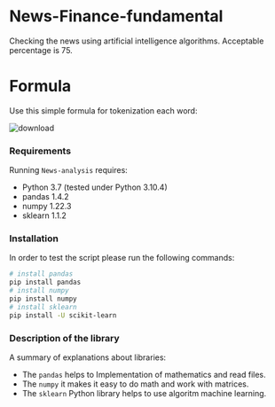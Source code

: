 # News-Finance-fundamental
Checking the news using artificial intelligence algorithms. Acceptable percentage is 75.

# Formula 
Use this simple formula for tokenization each word:

![download](https://user-images.githubusercontent.com/113052872/194339857-fac5f650-4f2f-49ad-ab4d-1972b3afc18d.png)

### Requirements
Running `News-analysis` requires:
* Python 3.7 (tested under Python 3.10.4)
* pandas 1.4.2
* numpy 1.22.3
* sklearn 1.1.2


### Installation
In order to test the script please run the following commands:
```sh
# install pandas
pip install pandas
# install numpy
pip install numpy
# install sklearn
pip install -U scikit-learn
```

### Description of the library
A summary of explanations about libraries:
* The `pandas` helps to Implementation of mathematics and read files.
* The `numpy` it makes it easy to do math and work with matrices.
* The `sklearn` Python  library helps to use algoritm machine learning.

